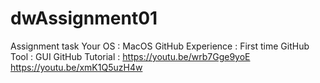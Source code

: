 # dwAssignment01
Assignment task
Your OS : MacOS
GitHub Experience : First time
GitHub Tool : GUI
GitHub Tutorial : https://youtu.be/wrb7Gge9yoE https://youtu.be/xmK1Q5uzH4w 

